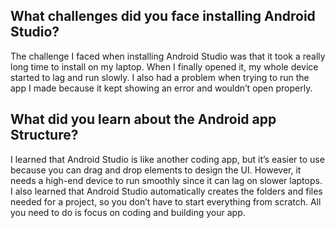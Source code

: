 ## What challenges did you face installing Android Studio?
The challenge I faced when installing Android Studio was that it took a really long time to install on my laptop.
When I finally opened it, my whole device started to lag and run slowly. I also had a problem when trying to run 
the app I made because it kept showing an error and wouldn’t open properly.


## What did you learn about the Android app Structure?
I learned that Android Studio is like another coding app, but it’s easier to use because you can drag and drop 
elements to design the UI. However, it needs a high-end device to run smoothly since it can lag on slower laptops.
I also learned that Android Studio automatically creates the folders and files needed for a project, so you don’t
have to start everything from scratch. All you need to do is focus on coding and building your app.
